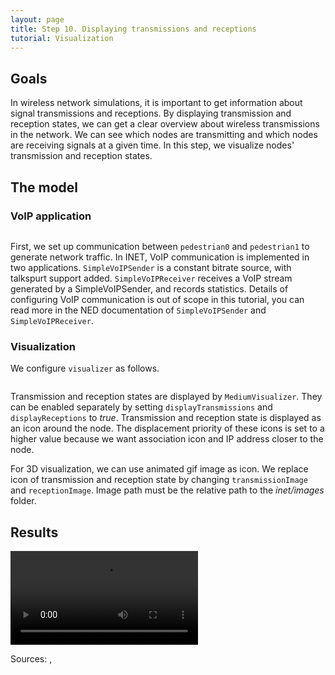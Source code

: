 ```yaml
---
layout: page
title: Step 10. Displaying transmissions and receptions
tutorial: Visualization
---
```


## Goals
In wireless network simulations, it is important to get information about 
signal transmissions and receptions. By displaying transmission and reception states, 
we can get a clear overview about wireless transmissions in the network. We can see 
which nodes are transmitting and which nodes are receiving signals at a given time.
In this step, we visualize nodes' transmission and reception states.

## The model
### VoIP application

<pre class="snippet" src="../omnetpp.ini" from="\[Config Visualization10\]" until="# displaying transmissions & receptions"></pre>

First, we set up communication between `pedestrian0` and `pedestrian1` 
to generate network traffic.
In INET, VoIP communication is implemented in two applications. `SimpleVoIPSender` 
is a constant bitrate source, with talkspurt support added. `SimpleVoIPReceiver` 
receives a VoIP stream generated by a SimpleVoIPSender, and records statistics. 
Details of configuring VoIP communication is out of scope in this tutorial, 
you can read more in the NED documentation of `SimpleVoIPSender` and `SimpleVoIPReceiver`.

### Visualization
We configure `visualizer` as follows.
<pre class="snippet" src="../omnetpp.ini" from="# displaying transmissions & receptions" until="#---"></pre>

Transmission and reception states are displayed by `MediumVisualizer`. They can be enabled 
separately by setting `displayTransmissions` and `displayReceptions` to *true*. 
Transmission and reception state is displayed as an icon around the node. 
The displacement priority of these icons is set to a higher value because we want 
association icon and IP address closer to the node. 

For 3D visualization, we can use animated gif image as icon. 
We replace icon of transmission and reception state 
by changing `transmissionImage` and `receptionImage`.
Image path must be the relative path to the *inet/images* folder.

## Results
<p><video autoplay loop controls onclick="this.paused ? this.play() : this.pause();" src="step10_result_2d_trans_rec.mp4"></video></p>

<!--
<img src="step8_result1.gif">
If we start the simulation, we can see clearly, who is the transmitter, and who are the receivers.
The signs appear, when a signal arrives or leaves the wlan NIC.
-->

Sources: <a srcfile="visualization/omnetpp.ini" />, <a srcfile="visualization/VisualizationD.ned" />
